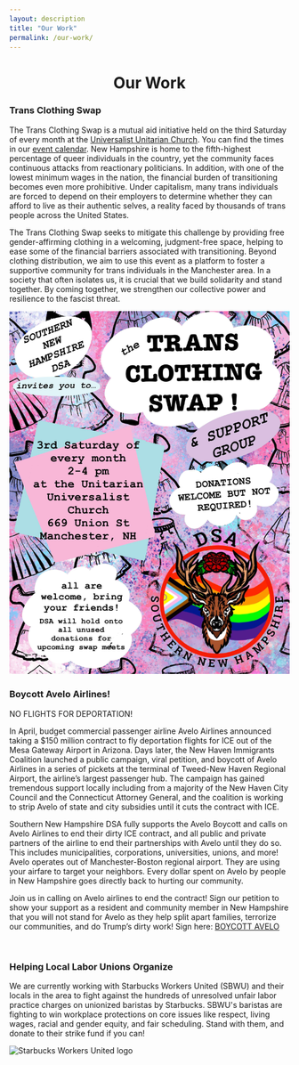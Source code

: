 ```yaml
---
layout: description
title: "Our Work"
permalink: /our-work/
---
```


<h1 style="text-align: center;"> Our Work </h1>

<div class="two-columns">
  <div>
    <h3>Trans Clothing Swap</h3>
    <p>The Trans Clothing Swap is a mutual aid initiative held on the third Saturday of every month at the <a href="https://maps.app.goo.gl/Uft9QaamygZxirwW7">Universalist Unitarian Church</a>. You can find the times in our <a href="/calendar/">event calendar</a>. New Hampshire is home to the fifth-highest percentage of queer individuals in the country, yet the community faces continuous attacks from reactionary politicians. In addition, with one of the lowest minimum wages in the nation, the financial burden of transitioning becomes even more prohibitive. Under capitalism, many trans individuals are forced to depend on their employers to determine whether they can afford to live as their authentic selves, a reality faced by thousands of trans people across the United States.</p>
    <p>The Trans Clothing Swap seeks to mitigate this challenge by providing free gender-affirming clothing in a welcoming, judgment-free space, helping to ease some of the financial barriers associated with transitioning. Beyond clothing distribution, we aim to use this event as a platform to foster a supportive community for trans individuals in the Manchester area. In a society that often isolates us, it is crucial that we build solidarity and stand together. By coming together, we strengthen our collective power and resilience to the fascist threat.</p>
  </div>
  <div class="column-image-cnt">
    <img
      src="/assets/images/trans-clothing-swap-flyer.jpg"
      alt="Trans Clothing Swap Poster with event details"
      class="responsive-image"
    >
  </div>
</div>

<div class="two-columns">
  <div>
    <h3>Boycott Avelo Airlines!</h3>
    <p>NO FLIGHTS FOR DEPORTATION!

In April, budget commercial passenger airline Avelo Airlines announced taking a $150 million contract to fly deportation flights for ICE out of the Mesa Gateway Airport in Arizona. Days later, the New Haven Immigrants Coalition launched a public campaign, viral petition, and boycott of Avelo Airlines in a series of pickets at the terminal of Tweed-New Haven Regional Airport, the airline’s largest passenger hub. The campaign has gained tremendous support locally including from a majority of the New Haven City Council and the Connecticut Attorney General, and the coalition is working to strip Avelo of state and city subsidies until it cuts the contract with ICE.

Southern New Hampshire DSA fully supports the Avelo Boycott and calls on Avelo Airlines to end their dirty ICE contract, and all public and private partners of the airline to end their partnerships with Avelo until they do so. This includes municipalities, corporations, universities, unions, and more! Avelo operates out of Manchester-Boston regional airport. They are using your airfare to target your neighbors. Every dollar spent on Avelo by people in New Hampshire goes directly back to hurting our community.

Join us in calling on Avelo airlines to end the contract! Sign our petition to show your support as a resident and community member in New Hampshire that you will not stand for Avelo as they help split apart families, terrorize our communities, and do Trump’s dirty work!
Sign here: <a href="https://actionnetwork.org/petitions/new-hampshire-says-boycott-avelo/">BOYCOTT AVELO</a>
 </p>
  </div>
  <div class="column-image-cnt">
    <img
    >
  </div>
</div>


<div class="two-columns">
  <div>
    <h3>Helping Local Labor Unions Organize</h3>
    <p>We are currently working with Starbucks Workers United (SBWU) and their locals in the area to fight against the hundreds of unresolved unfair labor practice charges on unionized baristas by Starbucks. SBWU's baristas are fighting to win workplace protections on core issues like respect, living wages, racial and gender equity, and fair scheduling. Stand with them, and donate to their strike fund if you can!</p>
  </div>
  <div class="column-image-cnt">
    <img
      src="/assets/images/sbwu-logo.png"
      alt="Starbucks Workers United logo"
      class="responsive-image"
    >
  </div>
</div>
